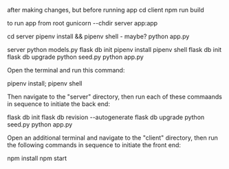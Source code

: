 after making changes, but before running app
cd client
npm run build

to run app from root
gunicorn --chdir server app:app




cd server
pipenv install && pipenv shell - maybe?
python app.py





server
python models.py
flask db init
pipenv install
pipenv shell
flask db init
flask db upgrade
python seed.py
python app.py





Open the terminal and run this command:

pipenv install; pipenv shell

Then navigate to the "server" directory, then run each of these commaands in sequence to initiate the back end:

flask db init
flask db revision --autogenerate
flask db upgrade
python seed.py
python app.py

Open an additional terminal and navigate to the "client" directory, then run the following commands in sequence to initiate the front end:

npm install
npm start